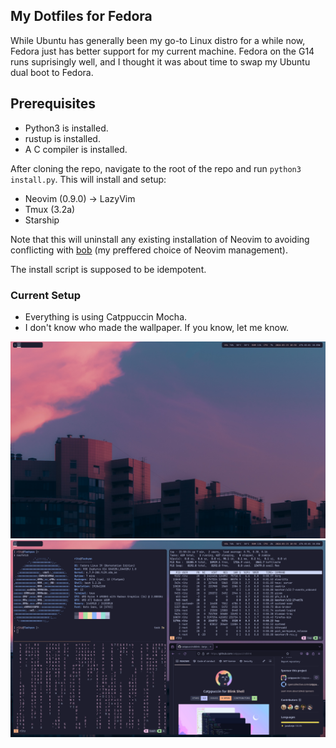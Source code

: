 ## My Dotfiles for Fedora
While Ubuntu has generally been my go-to Linux distro for a while now, Fedora just has better support for my current machine. Fedora on the G14 runs suprisingly well, and I thought it was about time to swap my Ubuntu dual boot to Fedora.

## Prerequisites
- Python3 is installed.
- rustup is installed.
- A C compiler is installed.


After cloning the repo, navigate to the root of the repo and run `python3 install.py`. This will install and setup:
- Neovim (0.9.0) -> LazyVim
- Tmux (3.2a)
- Starship

Note that this will uninstall any existing installation of Neovim to avoiding conflicting with [bob](https://github.com/MordechaiHadad/bob) (my preffered choice of Neovim management).

The install script is supposed to be idempotent.


### Current Setup
- Everything is using Catppuccin Mocha.
- I don't know who made the wallpaper. If you know, let me know.

![desktop](desktop.png)
![term](dotfiles-main.png)


